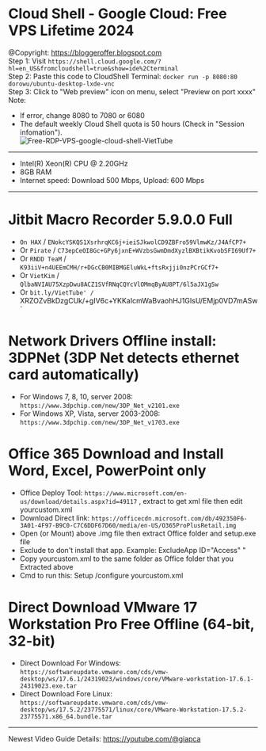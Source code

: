 # Cloud Shell - Google Cloud: Free VPS Lifetime 2024
@Copyright: https://bloggeroffer.blogspot.com<br>
Step 1: Visit `https://shell.cloud.google.com/?hl=en_US&fromcloudshell=true&show=ide%2Cterminal`<br>
Step 2: Paste this code to CloudShell Terminal: `docker run -p 8080:80 dorowu/ubuntu-desktop-lxde-vnc`<br>
Step 3: Click to "Web preview" icon on menu, select "Preview on port xxxx"<br>
Note: 
* If error, change 8080 to 7080 or 6080<br>
* The default weekly Cloud Shell quota is 50 hours (Check in "Session infomation").<br>
![Free-RDP-VPS-google-cloud-shell-VietTube](https://github.com/user-attachments/assets/66439255-5b6f-4baf-a49a-7907ab91bf02)
***
* Intel(R) Xeon(R) CPU @ 2.20GHz
* 8GB RAM
* Internet speed: Download 500 Mbps, Upload: 600 Mbps
***
# Jitbit Macro Recorder 5.9.0.0 Full<br>
* `On HAX` / `ENokcYSKQS1XsrhrqKC6j+ieiSJkwolCD9ZBFro59VlmwKz/J4AfCP7+`
* Or `Pirate` / `C73epCeOI8Gc+GPy6jxnE+WVzbsGwmDmdXyzlBXBtikKvobSFI69Uf7+`
* Or `RNDD TeaM` / `K93iiV+n4UEEmCMH/r+DGcCB0MIBMGEluWkL+ftsRxjji0nzPCrGCf7+`
* Or `VietKim` / `QlbaNVIAU75XzpDwu8ACZ1SVfRNqCQYcVlOMmqByAU8PT/6l5aJX1gSw`
* Or `bit.ly/VietTube' / `XRZOZvBkDzgCUk/+gIV6c+YKKaIcmWaBvaohHJ1GIsU/EMjp0VD7mASw`
# Network Drivers Offline install: 3DPNet (3DP Net detects ethernet card automatically)<br>
* For Windows 7, 8, 10, server 2008: `https://www.3dpchip.com/new/3DP_Net_v2101.exe`<br>
* For Windows XP, Vista, server 2003-2008: `https://www.3dpchip.com/new/3DP_Net_v1703.exe`<br>
# Office 365 Download and Install Word, Excel, PowerPoint only<br>
* Office Deploy Tool: `https://www.microsoft.com/en-us/download/details.aspx?id=49117` , extract to get xml file then edit yourcustom.xml
* Download Direct link: `https://officecdn.microsoft.com/db/492350F6-3A01-4F97-B9C0-C7C6DDF67D60/media/en-US/O365ProPlusRetail.img`<br>
* Open (or Mount) above .img file then extract Office folder and setup.exe file<br>
* Exclude to don't install that app. Example: ExcludeApp ID="Access" "<br>
* Copy yourcustom.xml to the same folder as Office folder that you Extracted above<br>
* Cmd to run this: Setup /configure yourcustom.xml<br>
# Direct Download VMware 17 Workstation Pro Free Offline (64-bit, 32-bit)</br>
* Direct Download For Windows: `https://softwareupdate.vmware.com/cds/vmw-desktop/ws/17.6.1/24319023/windows/core/VMware-workstation-17.6.1-24319023.exe.tar`<br>
* Direct Download Fore Linux: `https://softwareupdate.vmware.com/cds/vmw-desktop/ws/17.5.2/23775571/linux/core/VMware-Workstation-17.5.2-23775571.x86_64.bundle.tar`</br>
***
Newest Video Guide Details: https://youtube.com/@giapca
